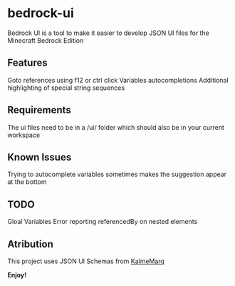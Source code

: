 # bedrock-ui 
Bedrock UI is a tool to make it easier to develop JSON UI files for the Minecraft Bedrock Edition

## Features
Goto references using f12 or ctrl click
Variables autocompletions
Additional highlighting of special string sequences

## Requirements
The ui files need to be in a /ui/ folder which should also be in your current workspace

## Known Issues
Trying to autocomplete variables sometimes makes the suggestion appear at the bottom

## TODO
Gloal Variables
Error reporting
referencedBy on nested elements

## Atribution
This project uses JSON UI Schemas from [KalmeMarq](https://github.com/KalmeMarq)

**Enjoy!**
